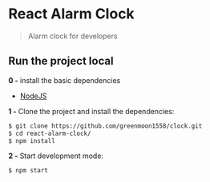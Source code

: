 # React Alarm Clock

> Alarm clock for developers

## Run the project local

**0 -** install the basic dependencies

- [NodeJS](https://nodejs.org/en/)

**1 -** Clone the project and install the dependencies:

```sh
$ git clone https://github.com/greenmoon1558/clock.git
$ cd react-alarm-clock/
$ npm install
```
**2 -** Start development mode:

```sh
$ npm start
```
